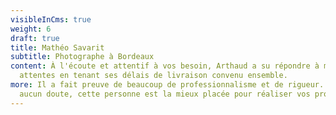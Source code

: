 ```yaml
---
visibleInCms: true
weight: 6
draft: true
title: Mathéo Savarit
subtitle: Photographe à Bordeaux
content: À l'écoute et attentif à vos besoin, Arthaud a su répondre à mes
  attentes en tenant ses délais de livraison convenu ensemble.
more: Il a fait preuve de beaucoup de professionnalisme et de rigueur. Il n'y a
  aucun doute, cette personne est la mieux placée pour réaliser vos projets !
---
```

